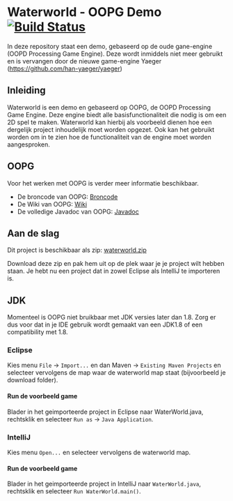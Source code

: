 # Waterworld - OOPG Demo [![Build Status](https://travis-ci.org/HANICA/waterworld.svg?branch=master)](https://travis-ci.org/HANICA/waterworld)

In deze repository staat een demo, gebaseerd op de oude gane-engine (OOPD Processing Game Engine). 
Deze wordt inmiddels niet meer gebruikt en is vervangen door de nieuwe game-engine Yaeger (https://github.com/han-yaeger/yaeger)

## Inleiding

Waterworld is een demo en gebaseerd op OOPG, de OOPD Processing Game Engine. Deze engine biedt 
alle basisfunctionaliteit die nodig is om een 2D spel te maken. Waterworld kan hierbij als 
voorbeeld dienen hoe een dergelijk project inhoudelijk moet worden opgezet. Ook kan het gebruikt 
worden om in te zien hoe de functionaliteit van de engine moet worden aangesproken.

## OOPG

Voor het werken met OOPG is verder meer informatie beschikbaar.

* De broncode van OOPG:   [Broncode](https://github.com/HANICA/oopg) 
* De Wiki van OOPG: [Wiki](https://github.com/HANICA/oopg/wiki)
* De volledige Javadoc van OOPG: [Javadoc](http://hanica.github.io/oopg/) 

## Aan de slag

Dit project is beschikbaar als zip: [waterworld.zip](https://github.com/HANICA/waterworld/archive/master.zip) 

Download deze zip en pak hem uit op de plek waar je je project wilt hebben staan. Je hebt nu een project
dat in zowel Eclipse als IntelliJ te importeren is.

## JDK
Momenteel is OOPG niet bruikbaar met JDK versies later dan 1.8. Zorg er dus voor dat in je IDE gebruik wordt gemaakt van
een JDK1.8 of een compatibility met 1.8.

### Eclipse
Kies menu `File` -> `Import...` en dan Maven -> `Existing Maven Projects` en selecteer vervolgens de map waar de waterworld map staat (bijvoorbeeld je download folder).

#### Run de voorbeeld game
Blader in het geimporteerde project in Eclipse naar WaterWorld.java, rechtsklik en selecteer `Run as` -> `Java Application`.

### IntelliJ
Kies menu `Open...` en selecteer vervolgens de waterworld map.

#### Run de voorbeeld game
Blader in het geimporteerde project in IntelliJ naar `WaterWorld.java`, rechtsklik en selecteer `Run WaterWorld.main()`.
